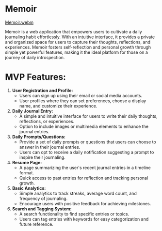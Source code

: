 # Memoir
[Memoir.webm](https://github.com/Huilensolis/memoir/assets/113150193/93f9292a-3d88-446c-9f0c-f0d5113a8a75)

Memoir is a web application that empowers users to cultivate a daily journaling habit effortlessly. With an intuitive interface, it provides a private and organized space for users to capture their thoughts, reflections, and experiences. Memoir fosters self-reflection and personal growth through simple yet powerful features, making it the ideal platform for those on a journey of daily introspection.

# **MVP Features:**

1. **User Registration and Profile:**
    - Users can sign up using their email or social media accounts.
    - User profiles where they can set preferences, choose a display name, and customize their experience.
2. **Daily Journal Entry:**
    - A simple and intuitive interface for users to write their daily thoughts, reflections, or experiences.
    - Option to include images or multimedia elements to enhance the journal entries.
3. **Daily Prompts/Questions:**
    - Provide a set of daily prompts or questions that users can choose to answer in their journal entries.
    - Users can opt to receive a daily notification suggesting a prompt to inspire their journaling.
4. **Resume Page:**
    - A page summarizing the user's recent journal entries in a timeline format.
    - Quick access to past entries for reflection and tracking personal growth.
5. **Basic Analytics:**
    - Simple analytics to track streaks, average word count, and frequency of journaling.
    - Encourage users with positive feedback for achieving milestones.
6. **Search and Tagging System:**
    - A search functionality to find specific entries or topics.
    - Users can tag entries with keywords for easy categorization and future reference.
